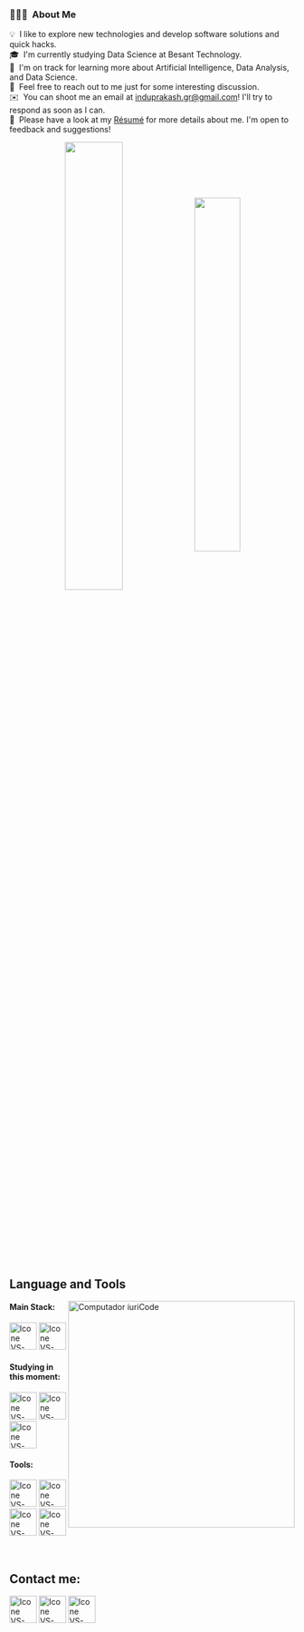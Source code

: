 ### 👨🏻‍💻 &nbsp;About Me

💡 &nbsp;I like to explore new technologies and develop software solutions and quick hacks.\
🎓 &nbsp;I'm currently studying Data Science at Besant Technology.\
🌱 &nbsp;I'm on track for learning more about Artificial Intelligence, Data Analysis, and Data Science.\
💬 &nbsp;Feel free to reach out to me just for some interesting discussion.\
✉️ &nbsp;You can shoot me an email at induprakash.gr@gmail.com! I'll try to respond as soon as I can.\
📄 &nbsp;Please have a look at my [Résumé](https://drive.google.com/file/d/1e7hUG4I7tX1p4B68RxJI9wp-S7hdCeqo/view?usp=sharing) for more details about me. I'm open to feedback and suggestions!

<div align="center" style="margin-bottom:200px">
 <img width=45% align="center" src="https://github-readme-stats.vercel.app/api?username=induprakashgr&theme=radical&show_icons=true" />
 <img width=40% align="center" src="https://github-readme-stats.vercel.app/api/top-langs/?username=induprakashgr&layout=compact&theme=radical" />
</div>


<br>

## Language and Tools

<img src="https://raw.githubusercontent.com/MicaelliMedeiros/micaellimedeiros/master/image/computer-illustration.png" min-width="400px" max-width="400px" width="400px" align="right" alt="Computador iuriCode">

#### Main Stack:
  [<img height="48px" width="48px" alt="Icone VS-Code" src="https://skillicons.dev/icons?i=python"/>](https://www.python.org/)
  [<img height="48px" width="48px" alt="Icone VS-Code" src="https://skillicons.dev/icons?i=mysql"/>](https://www.mysql.com/)

  
#### Studying in this moment:
  [<img height="48px" width="48px" alt="Icone VS-Code" src="https://skillicons.dev/icons?i=azure"/>](https://azure.microsoft.com/en-in)
  [<img height="48px" width="48px" alt="Icone VS-Code" src="https://skillicons.dev/icons?i=gcp"/>](https://cloud.google.com/)
  [<img height="48px" width="48px" alt="Icone VS-Code" src="https://skillicons.dev/icons?i=postgres"/>](https://www.postgresql.org/)

#### Tools:

  [<img height="48px" width="48px" alt="Icone VS-Code" src="https://skillicons.dev/icons?i=anaconda"/>](https://www.anaconda.com/)
  [<img height="48px" width="48px" alt="Icone VS-Code" src="https://skillicons.dev/icons?i=vscode"/>](https://code.visualstudio.com/)
  [<img height="48px" width="48px" alt="Icone VS-Code" src="https://skillicons.dev/icons?i=github"/>](https://github.com/)
  [<img height="48px" width="48px" alt="Icone VS-Code" src="https://skillicons.dev/icons?i=git"/>](https://git-scm.com/)

<br>

## Contact me:

[<img height="48px" width="48px" alt="Icone VS-Code" src="https://skillicons.dev/icons?i=linkedin"/>](https://www.linkedin.com/in/indu-prakash-g/)
[<img height="48px" width="48px" alt="Icone VS-Code" src="https://skillicons.dev/icons?i=gmail"/>](mailto:induprakash.gr@gmail.com)
[<img height="48px" width="48px" alt="Icone VS-Code" src="https://skillicons.dev/icons?i=instagram"/>](https://www.instagram.com/igr_._/)


